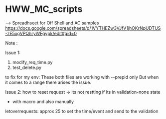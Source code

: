 # HWW_MC_scripts
--> Spreadhseet for Off Shell and AC samples
https://docs.google.com/spreadsheets/d/1VYTHEZw3VJfV1jhOKrNpUDTUS-zE5xgVPQhryWFgypk/edit#gid=0

Note : 

Issue 1:

1. modify_req_time.py
2. test_delete.py 

to fix for my env:
These both files are working with --prepid only 
But when it comes to a range there arises the issue.


Issue 2:
how to reset request -> its not restting if its in validation-none state
- with macro and also manually

letoverrequests: approx 25 to set the time/event and send to the validation

